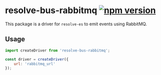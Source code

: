# **resolve-bus-rabbitmq** [![npm version](https://badge.fury.io/js/resolve-bus-rabbitmq.svg)](https://badge.fury.io/js/resolve-bus-rabbitmq)

This package is a driver for `resolve-es` to emit events using RabbitMQ.

## Usage

```js
import createDriver from 'resolve-bus-rabbitmq';

const driver = createDriver({
    url: 'rabbitmq_url'
});
```
